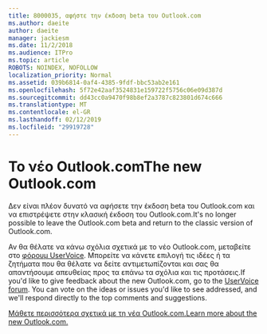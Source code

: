 ```yaml
---
title: 8000035, αφήστε την έκδοση beta του Outlook.com
ms.author: daeite
author: daeite
manager: jackiesm
ms.date: 11/2/2018
ms.audience: ITPro
ms.topic: article
ROBOTS: NOINDEX, NOFOLLOW
localization_priority: Normal
ms.assetid: 039b6814-0af4-4385-9fdf-bbc53ab2e161
ms.openlocfilehash: 5f72e42aaf3524831e159722f5756c06e09d387d
ms.sourcegitcommit: dd43cc0a9470f98b8ef2a3787c823801d674c666
ms.translationtype: MT
ms.contentlocale: el-GR
ms.lasthandoff: 02/12/2019
ms.locfileid: "29919728"
---
```

# <a name="the-new-outlookcom"></a><span data-ttu-id="2482d-102">Το νέο Outlook.com</span><span class="sxs-lookup"><span data-stu-id="2482d-102">The new Outlook.com</span></span>

<span data-ttu-id="2482d-103">Δεν είναι πλέον δυνατό να αφήσετε την έκδοση beta του Outlook.com και να επιστρέψετε στην κλασική έκδοση του Outlook.com.</span><span class="sxs-lookup"><span data-stu-id="2482d-103">It's no longer possible to leave the Outlook.com beta and return to the classic version of Outlook.com.</span></span>
  
<span data-ttu-id="2482d-p101">Αν θα θέλατε να κάνω σχόλια σχετικά με το νέο Outlook.com, μεταβείτε στο [φόρουμ UserVoice](https://go.microsoft.com/fwlink/p/?linkid=851599). Μπορείτε να κάνετε επιλογή τις ιδέες ή τα ζητήματα που θα θέλατε να δείτε αντιμετωπίζονται και σας θα απαντήσουμε απευθείας προς τα επάνω τα σχόλια και τις προτάσεις.</span><span class="sxs-lookup"><span data-stu-id="2482d-p101">If you'd like to give feedback about the new Outlook.com, go to the [UserVoice forum](https://go.microsoft.com/fwlink/p/?linkid=851599). You can vote on the ideas or issues you'd like to see addressed, and we'll respond directly to the top comments and suggestions.</span></span>
  
[<span data-ttu-id="2482d-106">Μάθετε περισσότερα σχετικά με τη νέα Outlook.com.</span><span class="sxs-lookup"><span data-stu-id="2482d-106">Learn more about the new Outlook.com.</span></span>](https://go.microsoft.com/fwlink/p/?linkid=874356)
  

